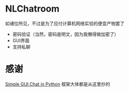 # NLChatroom

如诸位所见，不过是为了应付计算机网络实验的便宜产物罢了

- 密码验证（当然，密码是明文，因为我懒得做加密了）
- GUI界面
- 支持私聊

# 感谢

[Simple GUI Chat in Python](https://www.youtube.com/watch?v=sopNW98CRag&ab_channel=NeuralNine) 框架大体都是从这里抄的